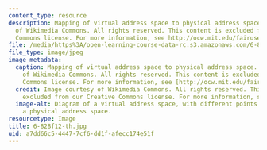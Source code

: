 ```yaml
---
content_type: resource
description: Mapping of virtual address space to physical address space. Image courtesy
  of Wikimedia Commons. All rights reserved. This content is excluded from our Creative
  Commons license. For more information, see http://ocw.mit.edu/fairuse.
file: /media/https%3A/open-learning-course-data-rc.s3.amazonaws.com/6-828-operating-system-engineering-fall-2012/a7dd66c544477cf6dd1fafecc174e51f_6-828f12-th.jpg
file_type: image/jpeg
image_metadata:
  caption: Mapping of virtual address space to physical address space. (Image courtesy
    of Wikimedia Commons. All rights reserved. This content is excluded from our Creative
    Commons license. For more information, see [http://ocw.mit.edu/fairuse](/fairuse).)
  credit: Image courtesy of Wikimedia Commons. All rights reserved. This content is
    excluded from our Creative Commons license. For more information, see http://ocw.mit.edu/fairuse.
  image-alt: Diagram of a virtual address space, with different points mapping onto
    a physical address space.
resourcetype: Image
title: 6-828f12-th.jpg
uid: a7dd66c5-4447-7cf6-dd1f-afecc174e51f
---
```

